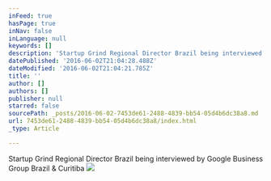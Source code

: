 ```yaml
---
inFeed: true
hasPage: true
inNav: false
inLanguage: null
keywords: []
description: 'Startup Grind Regional Director Brazil being interviewed by Google Business Group Brazil & Curitiba '
datePublished: '2016-06-02T21:04:28.488Z'
dateModified: '2016-06-02T21:04:21.785Z'
title: ''
author: []
authors: []
publisher: null
starred: false
sourcePath: _posts/2016-06-02-7453de61-2488-4839-bb54-05d4b6dc38a8.md
url: 7453de61-2488-4839-bb54-05d4b6dc38a8/index.html
_type: Article

---
```

Startup Grind Regional Director Brazil being interviewed by Google Business Group Brazil & Curitiba ![](https://the-grid-user-content.s3-us-west-2.amazonaws.com/50f82c4d-f1aa-4375-98f3-dcae88594b98.png)